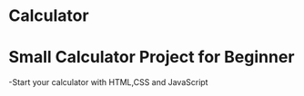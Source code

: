 # Calculator

# Small Calculator Project for Beginner 

-Start your calculator with HTML,CSS and JavaScript

